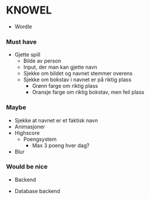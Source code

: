 # KNOWEL

* Wordle

### Must have

* Gjette spill
  * Bilde av person
  * Input, der man kan gjette navn
  * Sjekke om bildet og navnet stemmer overens
  * Sjekke om bokstav i navnet er på riktig plass
    * Grønn farge om riktig plass
    * Oransje farge om riktig bokstav, men feil plass

### Maybe

* Sjekke at navnet er et faktisk navn
* Animasjoner
* Highscore
  * Poengsystem
    * Max 3 poeng hver dag?
* Blur

### Would be nice

* Backend

* Database backend